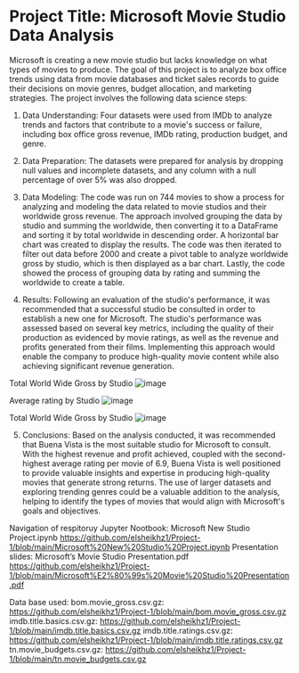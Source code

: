 # Project Title: Microsoft Movie Studio Data Analysis
Microsoft is creating a new movie studio but lacks knowledge on what types of movies to produce. The goal of this project is to analyze box office trends using data from movie databases and ticket sales records to guide their decisions on movie genres, budget allocation, and marketing strategies. The project involves the following data science steps:

1. Data Understanding: Four datasets were used from IMDb to analyze trends and factors that contribute to a movie's success or failure, including box office gross revenue, IMDb rating, production budget, and genre.

2. Data Preparation: The datasets were prepared for analysis by dropping null values and incomplete datasets, and any column with a null percentage of over 5% was also dropped.

3. Data Modeling: The code was run on 744 movies to show a process for analyzing and modeling the data related to movie studios and their worldwide gross revenue. The approach involved grouping the data by studio and summing the worldwide, then converting it to a DataFrame and sorting it by total worldwide in descending order. A horizontal bar chart was created to display the results. The code was then iterated to filter out data before 2000 and create a pivot table to analyze worldwide gross by studio, which is then displayed as a bar chart. Lastly, the code showed the process of grouping data by rating and summing the worldwide to create a table.

4. Results: Following an evaluation of the studio's performance, it was recommended that a successful studio be consulted in order to establish a new one for Microsoft. The studio's performance was assessed based on several key metrics, including the quality of their production as evidenced by movie ratings, as well as the revenue and profits generated from their films. Implementing this approach would enable the company to produce high-quality movie content while also achieving significant revenue generation.

Total World Wide Gross by Studio
 ![image](https://github.com/elsheikhz1/Project-1/assets/107605292/b4956264-0664-4d9b-a379-c7a13d12321d)

 
 Average rating by Studio
![image](https://github.com/elsheikhz1/Project-1/assets/107605292/a5f62682-1aa6-427a-b27a-7422579b5cd5)


Total World Wide Gross by Studio
![image](https://github.com/elsheikhz1/Project-1/assets/107605292/f391680c-af8a-455e-9f05-7ebd9903809d)

5. Conclusions: Based on the analysis conducted, it was recommended that Buena Vista is the most suitable studio for Microsoft to consult. With the highest revenue and profit achieved, coupled with the second-highest average rating per movie of 6.9, Buena Vista is well positioned to provide valuable insights and expertise in producing high-quality movies that generate strong returns. The use of larger datasets and exploring trending genres could be a valuable addition to the analysis, helping to identify the types of movies that would align with Microsoft's goals and objectives.

Navigation of respitoruy
Jupyter Nootbook: Microsoft New Studio Project.ipynb
https://github.com/elsheikhz1/Project-1/blob/main/Microsoft%20New%20Studio%20Project.ipynb
Presentation slides: Microsoft’s Movie Studio Presentation.pdf
https://github.com/elsheikhz1/Project-1/blob/main/Microsoft%E2%80%99s%20Movie%20Studio%20Presentation.pdf

Data base used:
bom.movie_gross.csv.gz: https://github.com/elsheikhz1/Project-1/blob/main/bom.movie_gross.csv.gz
imdb.title.basics.csv.gz: https://github.com/elsheikhz1/Project-1/blob/main/imdb.title.basics.csv.gz
imdb.title.ratings.csv.gz: https://github.com/elsheikhz1/Project-1/blob/main/imdb.title.ratings.csv.gz
tn.movie_budgets.csv.gz: https://github.com/elsheikhz1/Project-1/blob/main/tn.movie_budgets.csv.gz
